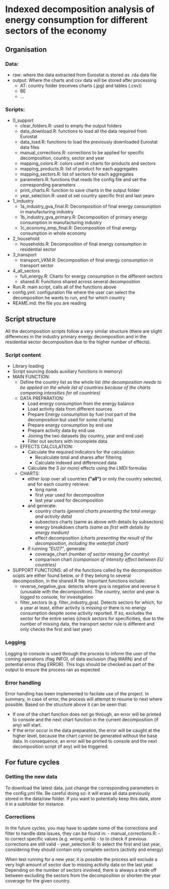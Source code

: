 # Indexed decomposition analysis of energy consumption for different sectors of the economy

## Organisation
### Data:
- raw: where the data extracted from Eurostat is stored as .rda data file
- output: Where the charts and csv data will be stored after processing
    - AT: country folder (receives charts (.jpg) and tables (.csv))
    - BE
    - ...

### Scripts:
- 0_support
    - clear_folders.R: used to empty the output folders
    - data_download.R: functions to load all the data required from Eurostat
    - data_load.R: functions to load the previously downloaded Eurostat data files
    - manual_corrections.R: corrections to be applied for specific decomposition, country, sector and year
    - mapping_colors.R: colors used in charts for products and sectors
    - mapping_products.R: list of product for each aggregates
    - mapping_sectors.R: list of sectors for each aggregates
    - parameters.R: functions that reads the config file and set the corresponding parameters
    - print_charts.R: function to save charts in the output folder
    - year_selection.R: used ot set country specific first and last years
- 1_industry
    - 1a_industry_gva_final.R: Decomposition of final energy consumption in manufacturing industry
    - 1b_industry_gva_primary.R: Decomposition of primary energy consumption in manufacturing industry
    - 1c_economy_emp_final.R: Decomposition of final energy consumption in whole economy
- 2_household
    - households.R: Decomposition of final energy consumption in residential sector
- 3_transport
    - transport_VKM.R: Decomposition of final energy consumption in transport sector
- 4_all_sectors
    - full_energy.R: Charts for energy consumption in the different sectors
    - shared.R: Functions shared across several decomposition
- Run.R: main script, calls all of the functions above
- config.yml: configuration file where the user can select the decomposition he wants to run, and for which country
- REAME.md: the file you are reading

## Script structure
All the decomposition scripts follow a very similar structure (there are slight differences in the industry primary energy decomposition
and in the residential sector decomposition due to the higher number of effects). 

### Script content
- Library loading
- Script sourcing (loads auxiliary functions in memory)
- MAIN FUNCTION:
    - Define the country list as the whole list _(the decomposition needs to be applied on the whole list of countries because of 
    the charts comparing intensities for all countries)_
    - DATA PREPARATION:
        - Load energy consumption from the energy balance
        - Load activity data from different sources
        - Prepare Energy consumption by fuel (not part of the decomposition but used for some charts)
        - Prepare energy consumption by end use
        - Prepare activity data by end use
        - Joining the two datasets (by country, year and end use)
        - Filter out sectors with incomplete data
    - EFFECTS CALCULATION:
        - Calculate the required indicators for the calculation:
            - Recalculate total and shares after filtering
            - Calculate indexed and differenced data
        - Calculate the 3 _(or more)_ effects using the LMDI formulas
    - CHARTS: 
        - either loop over all countries **("all")** or only the country selected, and for each country retrieve:
            - long name
            - first year used for decomposition
            - last year used for decomposition
        - and generate:
            - country charts _(general charts presenting the total energy and activity data)_
            - subsectors charts (same as above with details by subsectors)
            - energy breakdown charts _(same as first with details by energy medium)_
            - effect decomposition _(charts presenting the result of the decomposition, including the waterfall chart)_
        - if running *"EU27"*, generate:
            - coverage_chart _(number of sector missing for country)_
            - comparison chart _(comparison of intensity effect between EU countries)_
- SUPPORT FUNCTIONS: all of the functions called by the decomposition scipts are either found below, or if they belong to several decomposition, in the shared.R file. Important functions include:
    - reverse_negative_gva: detects where gva is negative and reverse it (unusable with the decomposition). The country, sector and year is logged to console, for investigation
    - filter_sectors (e.g. filter_industry_gva). Detects sectors for which, for a year at least, either activity is missing or there is no energy consumption despite some activity reported. If so, excludes the sector for the entire series (check sectors for specificities, due to the number of missing data, the transport sector rule is different and only checks the first and last year)

### Logging
Logging to console is used through the process to inform the user of the coming operations (flag INFO), of data exclusion (flag WARN) and of potential erros (flag ERROR). This logs should be checked as part of the output to ensure the process ran as expected

### Error handling
Error handling has been implemented to facilate use of the project. In summary, in case of error, the process will attempt to resume to next where possible. Based on the structure above it can be seen that:
- If one of the chart function does not go through, an error will be printed to console and the next chart function in the current decomposition (if any) will start.
- If the error occur in the data preparation, the error will be caught at the higher level, because the chart cannot be generated without the base data. In consequence, an error will be printed to console and the next decomposition script (if any) will be triggered.


## For future cycles

### Getting the new data
To download the latest data, just change the corresponding parameters in the config.yml file. Be careful doing so: it will erase all data previously stored in the data/raw folder.
If you want to potentially keep this data, store it in a subfolder for instance.

### Corrections
In the future cycles, you may have to update some of the corrections and filter to handle data issues, they can be found in:
    -  manual_corrections.R: 
        - to correct specific values (e.g. wrong units)
        - to	to check if previous corrections are still valid
    -  year_selection.R: to select the first and last year, considering they should contain only complete sectors (activity and energy)
    
When test running for a new year, it is possible the process will exclude a very high amount of sector due to missing activity data on the last year. Depending on the number of sectors involved, there is always a trade off between excluding the sectors from the decomposition or shorten the year coverage for the given country.




